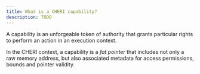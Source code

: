 ```yaml
---
title: What is a CHERI capability?
description: TODO
---
```


A capability is an unforgeable token of authority that grants particular rights to perform an action in an execution context.

In the CHERI context, a capability is a _fat pointer_ that includes not only a raw memory address, but also associated metadata for access permissions, bounds and pointer validity.

